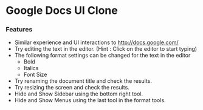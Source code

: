 # Google Docs UI Clone

### Features

- Similar experience and UI interactions to http://docs.google.com/
- Try editing the text in the editor. (Hint : Click on the editor to start typing)
- The following format settings can be changed for the text in the editor
  - Bold
  - Italics
  - Font Size
- Try renaming the document title and check the results.
- Try resizing the screen and check the results.
- Hide and Show Sidebar using the bottom right tool.
- Hide and Show Menus using the last tool in the format tools.
